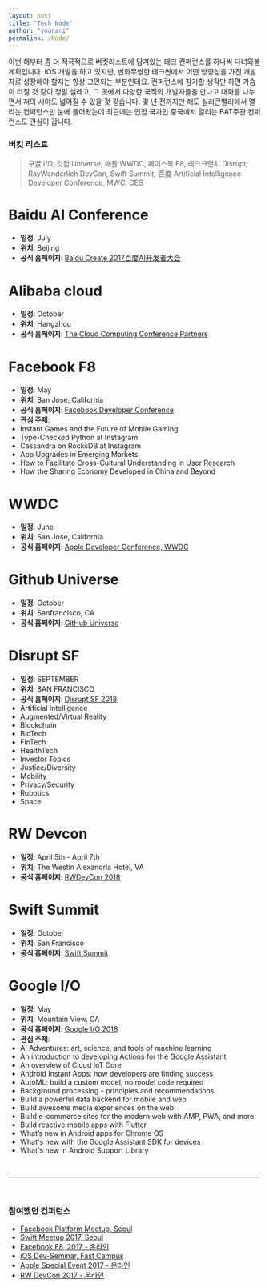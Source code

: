 ```yaml
---
layout: post
title: "Tech Node"
author: "younari"
permalink: /Node/
---
```


이번 해부터 좀 더 적극적으로 버킷리스트에 담겨있는 테크 컨퍼런스를 하나씩 다녀와볼 계획입니다. iOS 개발을 하고 있지만, 변화무쌍한 테크씬에서 어떤 방향성을 가진 개발자로 성장해야 할지는 항상 고민되는 부분인데요. 컨퍼런스에 참가할 생각만 하면 가슴이 터질 것 같이 정말 설레고, 그 곳에서 다양한 국적의 개발자들을 만나고 대화를 나누면서 저의 시야도 넓어질 수 있을 것 같습니다. 몇 년 전까지만 해도 실리콘밸리에서 열리는 컨퍼런스만 눈에 들어왔는데 최근에는 인접 국가인 중국에서 열리는 BAT주관 컨퍼런스도 관심이 갑니다. 

### 버킷 리스트
> 구글 I/O, 깃헙 Universe, 애플 WWDC, 페이스북 F8, 테크크런치 Disrupt, RayWenderlich DevCon, Swift Summit, 百度 Artificial Intelligence Developer Conference, MWC, CES

# Baidu AI Conference
- **일정**: July
- **위치**: Beijing
- **공식 홈페이지**: [Baidu Create 2017百度AI开发者大会](http://create.baidu.com/)


# Alibaba cloud
- **일정**: October
- **위치**: Hangzhou 
- **공식 홈페이지**: [The Cloud Computing Conference Partners](https://www.alibabacloud.com/the-computing-conference-2017/agenda?day=all&theme=all&meeting=detail1101)

# Facebook F8
- **일정**: May
- **위치**: San Jose, California
- **공식 홈페이지**: [Facebook Developer Conference](https://www.f8.com)
- **관심 주제**:
- Instant Games and the Future of Mobile Gaming
- Type-Checked Python at Instagram
- Cassandra on RocksDB at Instagram
- App Upgrades in Emerging Markets
- How to Facilitate Cross-Cultural Understanding in User Research
- How the Sharing Economy Developed in China and Beyond


# WWDC
- **일정**: June
- **위치**: San Jose, California
- **공식 홈페이지**: [Apple Developer Conference, WWDC](https://developer.apple.com/wwdc/)


# Github Universe
- **일정**: October
- **위치**: Sanfrancisco, CA
- **공식 홈페이지**: [GitHub Universe](https://githubuniverse.com/program/)


# Disrupt SF
- **일정**: SEPTEMBER
- **위치**: SAN FRANCISCO
- **공식 홈페이지**: [Disrupt SF 2018](https://techcrunch.com/event-info/disrupt-sf-2018/)
- Artificial Intelligence
- Augmented/Virtual Reality
- Blockchain
- BioTech
- FinTech
- HealthTech
- Investor Topics
- Justice/Diversity
- Mobility
- Privacy/Security
- Robotics
- Space


# RW Devcon
- **일정**: April 5th - April 7th
- **위치**: The Westin Alexandria Hotel, VA
- **공식 홈페이지**: [RWDevCon 2018](https://www.rwdevcon.com)


# Swift Summit
- **일정**: October
- **위치**: San Francisco
- **공식 홈페이지**: [Swift Summit](https://www.swiftsummit.com)

# Google I/O
- **일정**: May
- **위치**: Mountain View, CA
- **공식 홈페이지**: [Google I/O 2018](http://events.google.com/io)
- **관심 주제**:
-  AI Adventures: art, science, and tools of machine learning
-  An introduction to developing Actions for the Google Assistant
-  An overview of Cloud IoT Core
-  Android Instant Apps: how developers are finding success
-  AutoML: build a custom model, no model code required
-  Background processing - principles and recommendations
-  Build a powerful data backend for mobile and web
-  Build awesome media experiences on the web
-  Build e-commerce sites for the modern web with AMP, PWA, and more
-  Build reactive mobile apps with Flutter
-  What’s new in Android apps for Chrome OS
-  What's new with the Google Assistant SDK for devices
-  What's new in Android Support Library

<br>
<hr>
<br>

### 참여했던 컨퍼런스
- [Facebook Platform Meetup, Seoul](https://younari.github.io/2017-11-05/FacebookPlatform)
- [Swift Meetup 2017, Seoul](https://swiftkorea.github.io/meetup/2)
- [Facebook F8, 2017 - 온라인](https://www.google.co.kr/url?sa=t&rct=j&q=&esrc=s&source=web&cd=8&ved=0ahUKEwick4jqnsvZAhWElZQKHf7uBPAQFghGMAc&url=https%3A%2F%2Fdevelopers.facebook.com%2Fvideos%2Ff8-2017%2Ff8-2017-keynote%2F%3Flocale%3Dko_KR&usg=AOvVaw1tcepGOxsksWjPPvPHQxpI)
- [iOS Dev-Seminar, Fast Campus](http://www.fastcampus.co.kr/dev_seminar_dev1801/)
- [Apple Special Event 2017 - 온라인](https://younari.github.io/2017-09-12/AppleEvents2017)
- [RW DevCon 2017 - 온라인](https://videos.raywenderlich.com/courses/81-rwdevcon-2017-vault-tutorials/lessons/1)